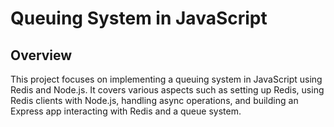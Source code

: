 # Queuing System in JavaScript

## Overview

This project focuses on implementing a queuing system in JavaScript using Redis and Node.js. It covers various aspects such as setting up Redis, using Redis clients with Node.js, handling async operations, and building an Express app interacting with Redis and a queue system.
